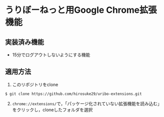 # うりぼーねっと用Google Chrome拡張機能

## 実装済み機能
- 15分でログアウトしないようにする機能

## 適用方法

1. このリポジトリをclone
```
$ git clone https://github.com/hirosuke29/uribo-extensions.git
```
2. `chrome://extensions/`で，「パッケージ化されていない拡張機能を読み込む」をクリックし，cloneしたフォルダを選択

